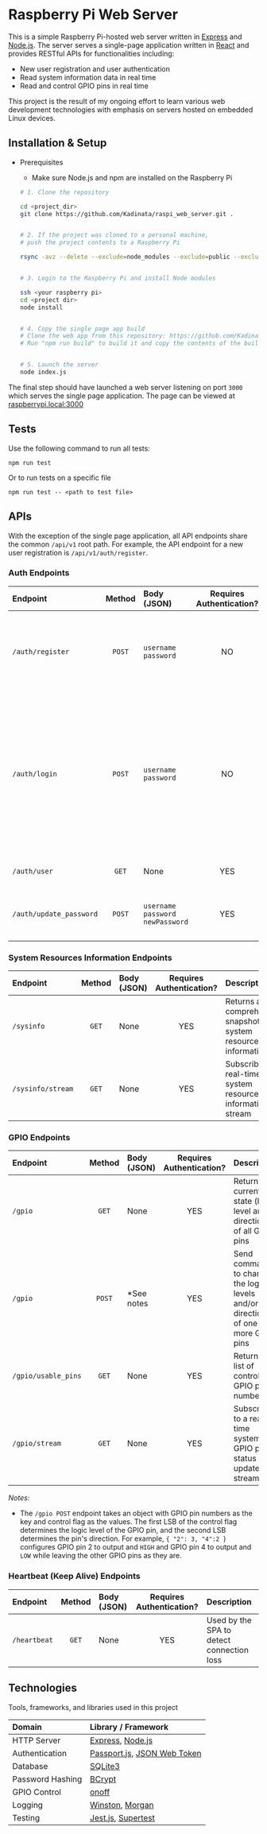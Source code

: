 # Raspberry Pi Web Server

This is a simple Raspberry Pi-hosted web server written in [Express](http://expressjs.com/) and [Node.js](http://nodejs.org/). The server serves a single-page application written in [React](https://react.dev/) and provides RESTful APIs for functionalities including:

* New user registration and user authentication
* Read system information data in real time
* Read and control GPIO pins in real time

This project is the result of my ongoing effort to learn various web development technologies with emphasis on servers hosted on embedded Linux devices.

## Installation & Setup

* Prerequisites
  * Make sure Node.js and npm are installed on the Raspberry Pi

  ```bash
  # 1. Clone the repository

  cd <project_dir>
  git clone https://github.com/Kadinata/raspi_web_server.git .


  # 2. If the project was cloned to a personal machine,
  # push the project contents to a Raspberry Pi

  rsync -avz --delete --exclude=node_modules --exclude=public --exclude=db --exclude=*.sh --exclude=coverage --exclude=__tests__ --exclude=app_data --exclude=.git -e ssh . <your raspberry pi>:<project dir>


  # 3. Login to the Raspberry Pi and install Node modules

  ssh <your raspberry pi>
  cd <project dir>
  node install


  # 4. Copy the single page app build 
  # Clone the web app from this repository: https://github.com/Kadinata/raspi_web_app
  # Run "npm run build" to build it and copy the contents of the build directory into this repo's public directory

  
  # 5. Launch the server
  node index.js
  ```

The final step should have launched a web server listening on port `3000` which serves the single page application. The page can be viewed at [raspberrypi.local:3000](http://raspberrypi.local:3000/)

## Tests

Use the following command to run all tests:

```
npm run test
```

Or to run tests on a specific file

```
npm run test -- <path to test file>
```

## APIs

With the exception of the single page application, all API endpoints share the common `/api/v1` root path. For example, the API endpoint for a new user registration is `/api/v1/auth/register`.

### Auth Endpoints

Endpoint | Method | Body (JSON) | Requires Authentication? | Description
:--- | :---: | :--- | :---: | :---
`/auth/register` | `POST` | `username` <br/> `password` | NO | Create a new user with the provided username and password and stores it in the database.
`/auth/login` | `POST` | `username` <br/> `password` | NO | Authenticate a user with the provided username and password. <br/> If authentication is successfull, a JSON Web Token bearing the user information is returned in the response.
`/auth/user` | `GET` | None | YES | Returns the current user information.
`/auth/update_password` | `POST` | `username` <br/> `password` <br/> `newPassword` | YES | Update the user's current password to the new password.

### System Resources Information Endpoints

Endpoint | Method | Body (JSON) | Requires Authentication? | Description
:--- | :---: | :--- | :---: | :---
`/sysinfo` | `GET` | None | YES | Returns a comprehensive snapshot of system resources information
`/sysinfo/stream` | `GET` | None | YES | Subscribe to a real-time system resources information stream

### GPIO Endpoints

Endpoint | Method | Body (JSON) | Requires Authentication? | Description
:--- | :---: | :--- | :---: | :---
`/gpio` | `GET` | None | YES | Returns the current state (logic level and direction) of all GPIO pins
`/gpio` | `POST` | *See notes | YES | Send commands to change the logic levels and/or directions of one or more GPIO pins
`/gpio/usable_pins` | `GET` | None | YES | Returns a list of controllable GPIO pin numbers
`/gpio/stream` | `GET` | None | YES | Subscribe to a real-time system GPIO pins status update stream

*Notes:*

* The `/gpio POST` endpoint takes an object with GPIO pin numbers as the key and control flag as the values. The first LSB of the control flag determines the logic level of the GPIO pin, and the second LSB determines the pin's direction. For example, `{ "2": 3, "4":2 }` configures GPIO pin 2 to output and `HIGH` and GPIO pin 4 to output and `LOW` while leaving the other GPIO pins as they are.

### Heartbeat (Keep Alive) Endpoints

Endpoint | Method | Body (JSON) | Requires Authentication? | Description
:--- | :---: | :--- | :---: | :---
`/heartbeat` | `GET` | None | YES | Used by the SPA to detect connection loss

## Technologies

Tools, frameworks, and libraries used in this project

Domain | Library / Framework
:--- | :---
HTTP Server | [Express](http://expressjs.com/), [Node.js](http://nodejs.org/)
Authentication | [Passport.js](https://www.passportjs.org/), [JSON Web Token](https://www.npmjs.com/package/jsonwebtoken)
Database | [SQLite3](https://github.com/TryGhost/node-sqlite3)
Password Hashing | [BCrypt](https://github.com/kelektiv/node.bcrypt.js#readme)
GPIO Control | [onoff](https://github.com/fivdi/onoff)
Logging | [Winston](https://github.com/winstonjs/winston), [Morgan](https://github.com/expressjs/morgan)
Testing | [Jest.js](https://jestjs.io/), [Supertest](https://github.com/ladjs/supertest#readme)
